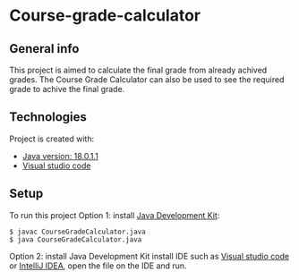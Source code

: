 # Course-grade-calculator
## General info
This project is aimed to calculate the final grade from already achived grades. 
The Course Grade Calculator can also be used to see the required grade to achive the final grade.
	
## Technologies
Project is created with:
* [Java version: 18.0.1.1](https://www.oracle.com/java/technologies/javase/jdk18-archive-downloads.html)
* [Visual studio code](https://code.visualstudio.com/download)
	
## Setup
To run this project
Option 1: install [Java Development Kit](https://www.oracle.com/java/technologies/javase/jdk18-archive-downloads.html):

```
$ javac CourseGradeCalculator.java
$ java CourseGradeCalculator.java
```
Option 2: 
install Java Development Kit
install IDE such as [Visual studio code](https://code.visualstudio.com/download) or [IntelliJ IDEA](https://www.jetbrains.com/idea/download/#section=windows), open the file on the IDE and run.
